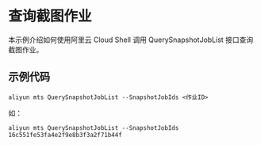 # 查询截图作业

本示例介绍如何使用阿里云 Cloud Shell 调用 QuerySnapshotJobList 接口查询截图作业。

## 示例代码

```
aliyun mts QuerySnapshotJobList --SnapshotJobIds <作业ID>
```
如：
```
aliyun mts QuerySnapshotJobList --SnapshotJobIds 16c551fe53fa4e2f9e8b3f3a2f71b44f
```
